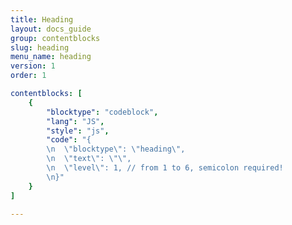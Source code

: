```yaml
---
title: Heading
layout: docs_guide
group: contentblocks
slug: heading
menu_name: heading
version: 1
order: 1

contentblocks: [
	{
		"blocktype": "codeblock",
		"lang": "JS",
		"style": "js",
		"code": "{
		\n	\"blocktype\": \"heading\",
		\n	\"text\": \"\",
		\n	\"level\": 1, // from 1 to 6, semicolon required!
		\n}"
	}
]

---
```

